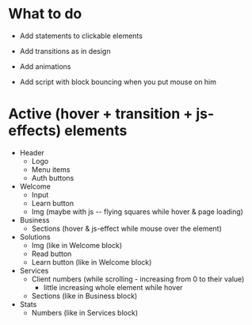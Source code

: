 # What to do

- Add statements to clickable elements
- Add transitions as in design
- Add animations

- Add script with block bouncing when you put mouse on him

# Active (hover + transition + js-effects) elements

- Header
  - Logo
  - Menu items
  - Auth buttons
- Welcome
  - Input
  - Learn button
  - Img (maybe with js -- flying squares while hover & page loading)
- Business
  - Sections (hover & js-effect while mouse over the element)
- Solutions
  - Img (like in Welcome block)
  - Read button
  - Learn button (like in Welcome block)
- Services
  - Client numbers (while scrolling - increasing from 0 to their value)
    - little increasing whole element while hover
  - Sections (like in Business block)
- Stats
  - Numbers (like in Services block)
